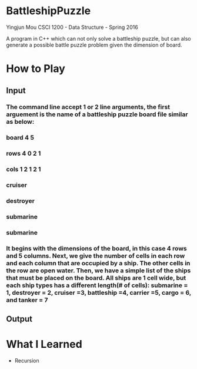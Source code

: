 # BattleshipPuzzle
Yingjun Mou
CSCI 1200 - Data Structure - Spring 2016

A program in C++ which can not only solve a battleship puzzle, but can also generate a possible battle puzzle problem given the dimension of board.

# How to Play
## Input
### The command line accept 1 or 2 line arguments, the first arguement is the name of a battleship puzzle board file similar as below:
### board 4 5
### rows 4 0 2 1
### cols 1 2 1 2 1
### cruiser
### destroyer
### submarine
### submarine
### It begins with the dimensions of the board, in this case 4 rows and 5 columns. Next, we give the number of cells in each row and each column that are occupied by a ship. The other cells in the row are open water. Then, we have a simple list of the ships that must be placed on the board. All ships are 1 cell wide, but each ship types has a different length(# of cells): submarine = 1, destroyer = 2, cruiser =3, battleship =4, carrier =5, cargo = 6, and tanker = 7

## Output

# What I Learned
* Recursion
